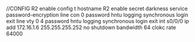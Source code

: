 //CONFIG R2
enable
config t
hostname R2
enable secret darkness
service password-encryption 
line con 0
password hntu
logging synchronous
login
exit
line vty 0 4
password hntu
logging synchronous
login
exit
int s0/0/0
ip add 172.16.1.6 255.255.255.252
no shutdown
bandwidth 64
clokc rate 64000
